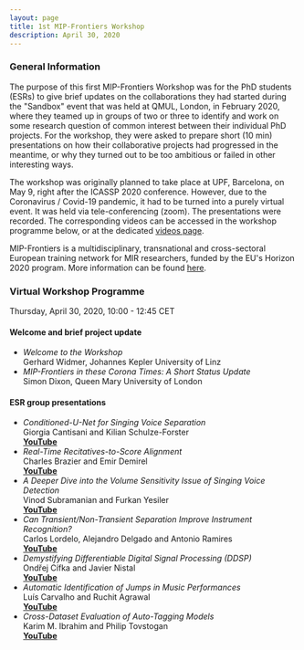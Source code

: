 ```yaml
---
layout: page
title: 1st MIP-Frontiers Workshop
description: April 30, 2020
---
```


### General Information

The purpose of this first MIP-Frontiers Workshop was for the PhD students (ESRs) to give brief updates on the collaborations they had started during the "Sandbox" event that was held at QMUL, London, in February 2020, where they teamed up in groups of two or three to identify and work on some research question of common interest between their individual PhD projects. For the workshop, they were asked to prepare short (10 min) presentations on how their collaborative projects had progressed in the meantime, or why they turned out to be too ambitious or failed in other interesting ways.

The workshop was originally planned to take place at UPF, Barcelona, on May 9, right after the ICASSP 2020 conference. However, due to the Coronavirus / Covid-19 pandemic, it had to be turned into a purely virtual event. It was held via tele-conferencing (zoom). The presentations were recorded. The corresponding videos can be accessed in the workshop programme below, or at the dedicated [videos page](videos).

MIP-Frontiers is a multidisciplinary, transnational and cross-sectoral European training network for MIR researchers, funded by the EU's Horizon 2020 program. More information can be found [here](/about). 

### Virtual Workshop Programme

Thursday, April 30, 2020, 10:00 - 12:45 CET

#### Welcome and brief project update

- _Welcome to the Workshop_ <br> Gerhard Widmer, Johannes Kepler University of Linz
- _MIP-Frontiers in these Corona Times: A Short Status Update_ <br> Simon Dixon, Queen Mary University of London

#### ESR group presentations

- _Conditioned-U-Net for Singing Voice Separation_ <br> Giorgia Cantisani and Kilian Schulze-Forster <br> [**YouTube**](https://youtu.be/JxCD2W1YaqU)
- _Real-Time Recitatives-to-Score Alignment_ <br> Charles Brazier and Emir Demirel <br> [**YouTube**](https://youtu.be/fPLe1si5NMg)
- _A Deeper Dive into the Volume Sensitivity Issue of Singing Voice Detection_ <br> Vinod Subramanian and Furkan Yesiler <br> [**YouTube**](https://youtu.be/vSECVENxSkM)
- _Can Transient/Non-Transient Separation Improve Instrument Recognition?_ <br> Carlos Lordelo, Alejandro Delgado and Antonio Ramires <br> [**YouTube**](https://youtu.be/LmIJwp-VvSE)
- _Demystifying Differentiable Digital Signal Processing (DDSP)_ <br> Ondřej Cífka and Javier Nistal <br> [**YouTube**](https://youtu.be/cYkSWgMHCPk)
- _Automatic Identification of Jumps in Music Performances_ <br> Luís Carvalho and Ruchit Agrawal <br> [**YouTube**](https://youtu.be/t_PjLuoLMyo)
- _Cross-Dataset Evaluation of Auto-Tagging Models_ <br> Karim M. Ibrahim and Philip Tovstogan <br> [**YouTube**](https://youtu.be/lF0Bt8yZmq8)
